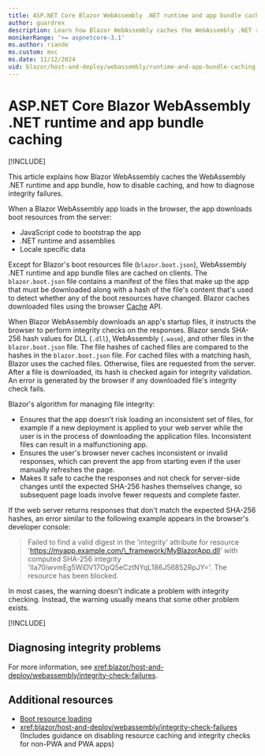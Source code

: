 ```yaml
---
title: ASP.NET Core Blazor WebAssembly .NET runtime and app bundle caching
author: guardrex
description: Learn how Blazor WebAssembly caches the WebAssembly .NET runtime and app bundle, how to disable caching, and how to diagnose integrity failures.
monikerRange: '>= aspnetcore-3.1'
ms.author: riande
ms.custom: mvc
ms.date: 11/12/2024
uid: blazor/host-and-deploy/webassembly/runtime-and-app-bundle-caching
---
```

# ASP.NET Core Blazor WebAssembly .NET runtime and app bundle caching

[!INCLUDE[](~/includes/not-latest-version.md)]

This article explains how Blazor WebAssembly caches the WebAssembly .NET runtime and app bundle, how to disable caching, and how to diagnose integrity failures.

When a Blazor WebAssembly app loads in the browser, the app downloads boot resources from the server:

* JavaScript code to bootstrap the app
* .NET runtime and assemblies
* Locale specific data

Except for Blazor's boot resources file (`blazor.boot.json`), WebAssembly .NET runtime and app bundle files are cached on clients. The `blazor.boot.json` file contains a manifest of the files that make up the app that must be downloaded along with a hash of the file's content that's used to detect whether any of the boot resources have changed. Blazor caches downloaded files using the browser [Cache](https://developer.mozilla.org/docs/Web/API/Cache) API.

When Blazor WebAssembly downloads an app's startup files, it instructs the browser to perform integrity checks on the responses. Blazor sends SHA-256 hash values for DLL (`.dll`), WebAssembly (`.wasm`), and other files in the `blazor.boot.json` file. The file hashes of cached files are compared to the hashes in the `blazor.boot.json` file. For cached files with a matching hash, Blazor uses the cached files. Otherwise, files are requested from the server. After a file is downloaded, its hash is checked again for integrity validation. An error is generated by the browser if any downloaded file's integrity check fails.

Blazor's algorithm for managing file integrity:

* Ensures that the app doesn't risk loading an inconsistent set of files, for example if a new deployment is applied to your web server while the user is in the process of downloading the application files. Inconsistent files can result in a malfunctioning app.
* Ensures the user's browser never caches inconsistent or invalid responses, which can prevent the app from starting even if the user manually refreshes the page.
* Makes it safe to cache the responses and not check for server-side changes until the expected SHA-256 hashes themselves change, so subsequent page loads involve fewer requests and complete faster.

If the web server returns responses that don't match the expected SHA-256 hashes, an error similar to the following example appears in the browser's developer console:

> Failed to find a valid digest in the 'integrity' attribute for resource 'https://myapp.example.com/\_framework/MyBlazorApp.dll' with computed SHA-256 integrity 'IIa70iwvmEg5WiDV17OpQ5eCztNYqL186J56852RpJY='. The resource has been blocked.

In most cases, the warning doesn't indicate a problem with integrity checking. Instead, the warning usually means that some other problem exists.

[!INCLUDE[](~/includes/aspnetcore-repo-ref-source-links.md)]

## Diagnosing integrity problems

For more information, see <xref:blazor/host-and-deploy/webassembly/integrity-check-failures>.

## Additional resources

* [Boot resource loading](xref:blazor/fundamentals/startup#load-client-side-boot-resources)
* <xref:blazor/host-and-deploy/webassembly/integrity-check-failures> (Includes guidance on disabling resource caching and integrity checks for non-PWA and PWA apps)
